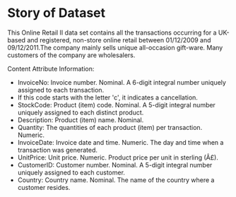 # Story of Dataset

This Online Retail II data set contains all the transactions occurring for a UK-based and registered,
non-store online retail between 01/12/2009 and 09/12/2011.The company mainly sells unique all-occasion gift-ware.
Many customers of the company are wholesalers.

Content
Attribute Information:

* InvoiceNo: Invoice number. Nominal. A 6-digit integral number uniquely assigned to each transaction.
* If this code starts with the letter 'c', it indicates a cancellation.
* StockCode: Product (item) code. Nominal. A 5-digit integral number uniquely assigned to each distinct product.
* Description: Product (item) name. Nominal.
* Quantity: The quantities of each product (item) per transaction. Numeric.
* InvoiceDate: Invoice date and time. Numeric. The day and time when a transaction was generated.
* UnitPrice: Unit price. Numeric. Product price per unit in sterling (Â£).
* CustomerID: Customer number. Nominal. A 5-digit integral number uniquely assigned to each customer.
* Country: Country name. Nominal. The name of the country where a customer resides.
